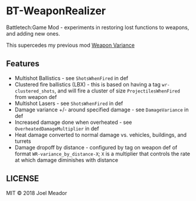 # BT-WeaponRealizer

Battletech:Game Mod - experiments in restoring lost functions to weapons, and adding new ones.

This supercedes my previous mod [Weapon Variance](https://github.com/janxious/BT-WeaponVariance)

## Features

* Multishot Ballistics - see `ShotsWhenFired` in def
* Clustered fire ballistics (LBX) - this is based on having a tag `wr-clustered_shots`, and will fire a cluster of size `ProjectilesWhenFired` from weapon def
* Multishot Lasers - see `ShotsWhenFired` in def
* Damage variance +/- around specified damage - see `DamageVariance` in def
* Increased damage done when overheated - see `OverheatedDamageMultiplier` in def
* Heat damage converted to normal damage vs. vehicles, buildings, and turrets
* Damage dropoff by distance - configured by tag on weapon def of format `WR-variance_by_distance-X`; `X` is a multiplier that controls the rate at which damage diminishes with distance

## LICENSE
MIT © 2018 Joel Meador